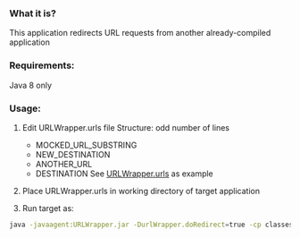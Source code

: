 ### What it is?

This application redirects URL requests from another already-compiled application

### Requirements:

Java 8 only

### Usage:

1. Edit URLWrapper.urls file
   Structure:
   odd number of lines
   - MOCKED_URL_SUBSTRING
   - NEW_DESTINATION
   - ANOTHER_URL
   - DESTINATION
   See [URLWrapper.urls](URLWrapper.urls) as example

2. Place URLWrapper.urls in working directory of target application
3. Run target as:
```sh
java -javaagent:URLWrapper.jar -DurlWrapper.doRedirect=true -cp classes_of_target_application main.class.of.target
```
